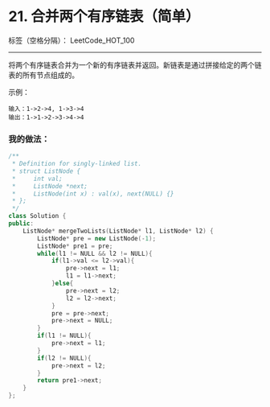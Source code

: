 ﻿# 21. 合并两个有序链表（简单）

标签（空格分隔）： LeetCode_HOT_100

---
将两个有序链表合并为一个新的有序链表并返回。新链表是通过拼接给定的两个链表的所有节点组成的。 

示例：

    输入：1->2->4, 1->3->4
    输出：1->1->2->3->4->4

### 我的做法：   
``` C++
/**
 * Definition for singly-linked list.
 * struct ListNode {
 *     int val;
 *     ListNode *next;
 *     ListNode(int x) : val(x), next(NULL) {}
 * };
 */
class Solution {
public:
    ListNode* mergeTwoLists(ListNode* l1, ListNode* l2) {
        ListNode* pre = new ListNode(-1);
        ListNode* pre1 = pre;
        while(l1 != NULL && l2 != NULL){
            if(l1->val <= l2->val){
                pre->next = l1;
                l1 = l1->next;
            }else{
                pre->next = l2;
                l2 = l2->next;
            }
            pre = pre->next;
            pre->next = NULL;
        }
        if(l1 != NULL){
            pre->next = l1;
        }
        if(l2 != NULL){
            pre->next = l2;
        }
        return pre1->next;
    }
};
```